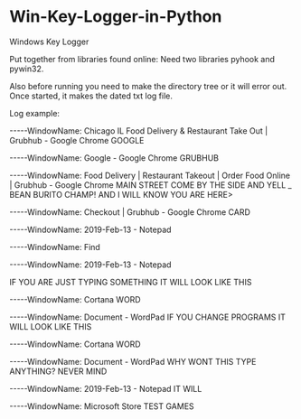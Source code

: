 # Win-Key-Logger-in-Python
Windows Key Logger

Put together from libraries found online:
Need two libraries pyhook and pywin32.

Also before running you need to make the directory tree or it will error out.  
Once started, it makes the dated txt log file.

Log example:


-----WindowName: Chicago IL Food Delivery & Restaurant Take Out | Grubhub - Google Chrome
GOOGLE

-----WindowName: Google - Google Chrome
GRUBHUB

-----WindowName: Food Delivery | Restaurant Takeout | Order Food Online | Grubhub - Google Chrome
 MAIN STREET
COME BY THE SIDE AND YELL _ BEAN BURITO CHAMP! AND I WILL KNOW YOU ARE HERE>  

-----WindowName: Checkout | Grubhub - Google Chrome
CARD




-----WindowName: 2019-Feb-13 - Notepad

-----WindowName: Find

-----WindowName: 2019-Feb-13 - Notepad


IF YOU ARE JUST TYPING SOMETHING IT WILL LOOK LIKE THIS 

-----WindowName: Cortana
WORD

-----WindowName: Document - WordPad
IF YOU CHANGE PROGRAMS IT WILL LOOK LIKE THIS 

-----WindowName: Cortana
WORD

-----WindowName: Document - WordPad
WHY WONT THIS TYPE ANYTHING?
NEVER MIND

-----WindowName: 2019-Feb-13 - Notepad
IT WILL

-----WindowName: Microsoft Store
TEST 
GAMES
